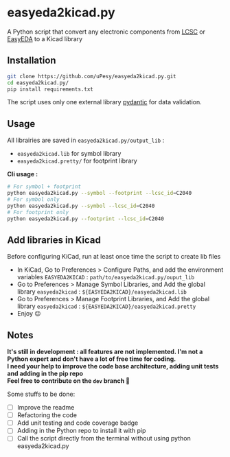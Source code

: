 # easyeda2kicad.py

A Python script that convert any electronic components from [LCSC](https://www.lcsc.com/) or [EasyEDA](https://easyeda.com/) to a Kicad library


## Installation

```bash
git clone https://github.com/uPesy/easyeda2kicad.py.git
cd easyeda2kicad.py/
pip install requirements.txt
```
The script uses only one external library [pydantic](https://pydantic-docs.helpmanual.io/) for data validation.

## Usage
All librairies are saved in `easyeda2kicad.py/output_lib` :
- `easyeda2kicad.lib` for symbol library
- `easyeda2kicad.pretty/` for footprint library

**Cli usage :**

```bash
# For symbol + footprint
python easyeda2kicad.py --symbol --footprint --lcsc_id=C2040
# For symbol only
python easyeda2kicad.py --symbol --lcsc_id=C2040
# For footprint only
python easyeda2kicad.py --footprint --lcsc_id=C2040
```

## Add libraries in Kicad

Before configuring KiCad, run at least once time the script to create lib files

- In KiCad, Go to Preferences > Configure Paths, and add the environment variables `EASYEDA2KICAD` : `path/to/easyeda2kicad.py/ouput_lib` 
- Go to Preferences > Manage Symbol Libraries, and Add the global library `easyeda2kicad` : `${EASYEDA2KICAD}/easyeda2kicad.lib`
- Go to Preferences > Manage Footprint Libraries, and Add the global library `easyeda2kicad` : `${EASYEDA2KICAD}/easyeda2kicad.pretty`
- Enjoy :wink:

## Notes

**It's still in development : all features are not implemented. I'm not a Python expert and don't have a lot of free time for coding.  
I need your help to improve the code base architecture, adding unit tests and adding in the pip repo  
Feel free to contribute on the `dev` branch :slightly_smiling_face:**

Some stuffs to be done:
- [ ] Improve the readme
- [ ] Refactoring the code
- [ ] Add unit testing and code coverage badge
- [ ] Adding in the Python repo to install it with pip
- [ ] Call the script directly from the terminal without using python easyeda2kicad.py
